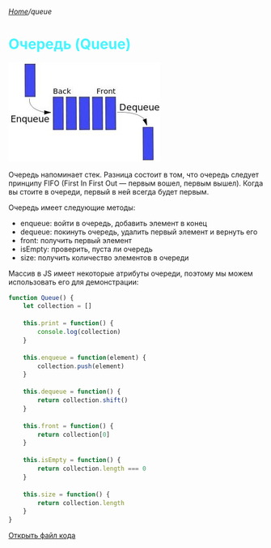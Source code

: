 ###### [Home][домой]/queue

# <span style='color: #47f5ff;'>Очередь (Queue)

![Alt text](Queue.png)

Очередь напоминает стек. Разница состоит в том, что очередь следует принципу FIFO (First In First Out — первым вошел, первым вышел). Когда вы стоите в очереди, первый в ней всегда будет первым.

Очередь имеет следующие методы:
- enqueue: войти в очередь, добавить элемент в конец
- dequeue: покинуть очередь, удалить первый элемент и вернуть его
- front: получить первый элемент
- isEmpty: проверить, пуста ли очередь
- size: получить количество элементов в очереди

Массив в JS имеет некоторые атрибуты очереди, поэтому мы можем использовать его для демонстрации:

```javascript
function Queue() {
    let collection = []

    this.print = function() {
        console.log(collection)
    }

    this.enqueue = function(element) {
        collection.push(element)
    }

    this.dequeue = function() {
        return collection.shift()
    }

    this.front = function() {
        return collection[0]
    }

    this.isEmpty = function() {
        return collection.length === 0
    }

    this.size = function() {
        return collection.length
    }
}
```
[Открыть файл кода][open]

[open]: ./Queue.js 'Открыть файл javascript'
[домой]: ../../README.md 'Вернуться на начальную страницу'
